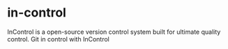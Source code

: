 # in-control
InControl is a open-source version control system built for ultimate quality control. Git in control with InControl

